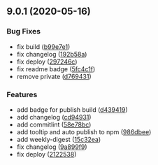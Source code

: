 ## 9.0.1 (2020-05-16)


### Bug Fixes

* fix build ([b99e7e1](https://github.com/ueqt/uma/commit/b99e7e1339f6b4eb2fcf931aaeb2c24d2ea64e1f))
* fix changelog ([192b58a](https://github.com/ueqt/uma/commit/192b58a35f3bd8b7c75b89c01ba967ca9dd9db60))
* fix deploy ([297246c](https://github.com/ueqt/uma/commit/297246c8c25ddb1dbd0c561771055a03b38fa3fb))
* fix readme badge ([5fc4c1f](https://github.com/ueqt/uma/commit/5fc4c1f12761470a99915ac5f569f2c5951f3d77))
* remove private ([d769431](https://github.com/ueqt/uma/commit/d769431d7a2c2287effa34d73538b3506483976b))


### Features

* add badge for publish build ([d439419](https://github.com/ueqt/uma/commit/d439419280626033fe66b14fc64e412c0453cb51))
* add changelog ([cd94931](https://github.com/ueqt/uma/commit/cd94931e42c2d877503363597b8d66e3d7fecaae))
* add commitlint ([58e78bc](https://github.com/ueqt/uma/commit/58e78bcf2129325bc396d5c8fefe6a66424bcde6))
* add tooltip and auto publish to npm ([986dbee](https://github.com/ueqt/uma/commit/986dbeefb210bb054a8fa4d9f1ec5e050aabb4de))
* add weekly-digest ([15c32ea](https://github.com/ueqt/uma/commit/15c32ead88dd37e683c661ed0b5e50c4d6e7d45b))
* fix changelog ([9a899f9](https://github.com/ueqt/uma/commit/9a899f98328e5507cc0db14bc9006ca09810aeab))
* fix deploy ([2122538](https://github.com/ueqt/uma/commit/2122538de10ebf44545613d087145ffac971f71b))



